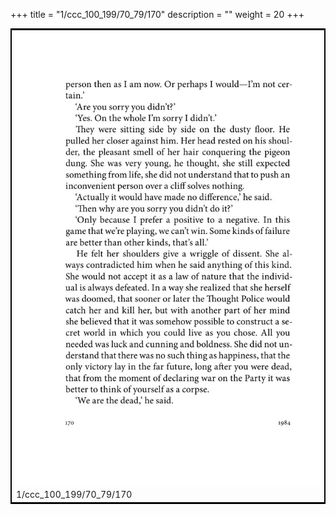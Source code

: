 +++
title = "1/ccc_100_199/70_79/170"
description = ""
weight = 20
+++

<table style="border:2px solid black;max-width:800px;max-height:800px;" 
><tr><td><img class="center-fit-jpg"
src="/jpg_/out_jpg_1984__170.jpg"  >1/ccc_100_199/70_79/170</img></td></tr></table>